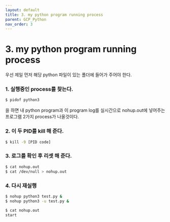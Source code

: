 ```yaml
---
layout: default
title: 3. my python program running process
parent: GCP_Python
nav_order: 3
---
```


# 3. my python program running process

우선 제일 먼저 해당 python 파일이 있는 폴더에 들어가 주어야 한다.

### 1. 실행중인 process를 찾는다.

```sh
$ pidof python3
```

을 하면 내 python program과 이 program log를 실시간으로 nohup.out에 넣어주는 프로그램 2가지 process가 나올것이다.

### 2. 이 두 PID를 kill 해 준다.

```sh
$ kill -9 [PID code]
```

### 3. 로그를 확인 후 리셋 해 준다.

```sh
$ cat nohup.out
$ cat /dev/null > nohup.out
```

### 4. 다시 재실행

```sh
$ nohup python3 test.py &
$ nohup python3 -u test.py &

$ cat nohup.out
start
```

